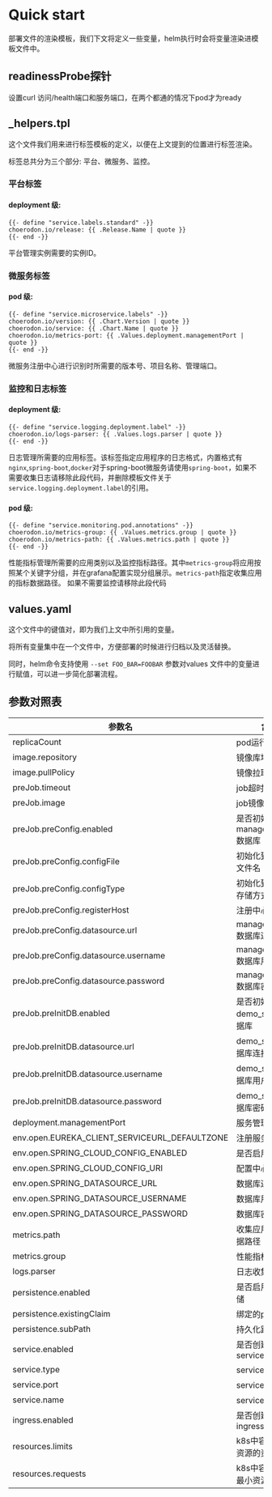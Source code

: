 # Quick start

部署文件的渲染模板，我们下文将定义一些变量，helm执行时会将变量渲染进模板文件中。

## readinessProbe探针

设置curl 访问/health端口和服务端口，在两个都通的情况下pod才为ready

## _helpers.tpl

这个文件我们用来进行标签模板的定义，以便在上文提到的位置进行标签渲染。

标签总共分为三个部分: 平台、微服务、监控。

### 平台标签

#### deployment 级:

```
{{- define "service.labels.standard" -}}
choerodon.io/release: {{ .Release.Name | quote }}
{{- end -}}
```
平台管理实例需要的实例ID。

### 微服务标签

#### pod 级:

```
{{- define "service.microservice.labels" -}}
choerodon.io/version: {{ .Chart.Version | quote }}
choerodon.io/service: {{ .Chart.Name | quote }}
choerodon.io/metrics-port: {{ .Values.deployment.managementPort | quote }}
{{- end -}}
```
微服务注册中心进行识别时所需要的版本号、项目名称、管理端口。

### 监控和日志标签

#### deployment 级:

```
{{- define "service.logging.deployment.label" -}}
choerodon.io/logs-parser: {{ .Values.logs.parser | quote }}
{{- end -}}
```
日志管理所需要的应用标签。该标签指定应用程序的日志格式，内置格式有`nginx`,`spring-boot`,`docker`对于spring-boot微服务请使用`spring-boot`，如果不需要收集日志请移除此段代码，并删除模板文件关于`service.logging.deployment.label`的引用。

#### pod 级:

```
{{- define "service.monitoring.pod.annotations" -}}
choerodon.io/metrics-group: {{ .Values.metrics.group | quote }}
choerodon.io/metrics-path: {{ .Values.metrics.path | quote }}
{{- end -}}
```
性能指标管理所需要的应用类别以及监控指标路径。其中`metrics-group`将应用按照某个关键字分组，并在grafana配置实现分组展示。`metrics-path`指定收集应用的指标数据路径。
如果不需要监控请移除此段代码

## values.yaml

这个文件中的键值对，即为我们上文中所引用的变量。

将所有变量集中在一个文件中，方便部署的时候进行归档以及灵活替换。

同时，helm命令支持使用 `--set FOO_BAR=FOOBAR` 参数对values 文件中的变量进行赋值，可以进一步简化部署流程。


## 参数对照表

参数名 | 含义 
--- |  --- 
replicaCount | pod运行数量
image.repository | 镜像库地址
image.pullPolicy | 镜像拉取策略
preJob.timeout | job超时时间
preJob.image | job镜像库地址
preJob.preConfig.enabled | 是否初始manager_service数据库
preJob.preConfig.configFile | 初始化到配置中心文件名
preJob.preConfig.configType | 初始化到配置中心存储方式
preJob.preConfig.registerHost | 注册中心地址
preJob.preConfig.datasource.url | manager_service数据库连接地址
preJob.preConfig.datasource.username | manager_service数据库用户名
preJob.preConfig.datasource.password | manager_service数据库密码
preJob.preInitDB.enabled | 是否初始demo_service数据库
preJob.preInitDB.datasource.url | demo_service数据库连接地址
preJob.preInitDB.datasource.username | demo_service数据库用户名
preJob.preInitDB.datasource.password | demo_service数据库密码
deployment.managementPort | 服务管理端口
env.open.EUREKA_CLIENT_SERVICEURL_DEFAULTZONE | 注册服务地址
env.open.SPRING_CLOUD_CONFIG_ENABLED | 是否启用配置中心
env.open.SPRING_CLOUD_CONFIG_URI | 配置中心地址
env.open.SPRING_DATASOURCE_URL | 数据库连接地址
env.open.SPRING_DATASOURCE_USERNAME | 数据库用户名
env.open.SPRING_DATASOURCE_PASSWORD | 数据库密码
metrics.path | 收集应用的指标数据路径
metrics.group| 性能指标应用分组
logs.parser | 日志收集格式
persistence.enabled | 是否启用持久化存储
persistence.existingClaim | 绑定的pvc名称
persistence.subPath| 持久化路径
service.enabled | 是否创建k8s service
service.type |  service类型
service.port | service端口
service.name | service名称
ingress.enabled | 是否创建k8s ingress
resources.limits | k8s中容器能使用资源的资源最大值
resources.requests | k8s中容器使用的最小资源需求